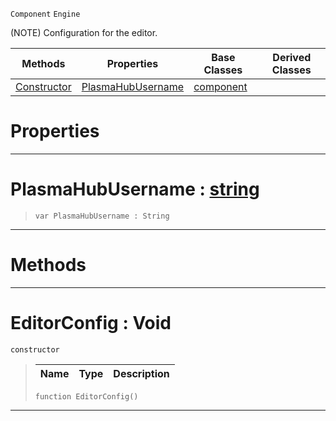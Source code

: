  `Component` `Engine`



(NOTE) Configuration for the editor.

|Methods|Properties|Base Classes|Derived Classes|
|---|---|---|---|
|[ Constructor](https://plasmaengine.github.io/PlasmaDocs/Plasma1/C++/code_reference/class_reference/editorconfig.markdown#editorconfig-void)|[ PlasmaHubUsername](https://plasmaengine.github.io/PlasmaDocs/Plasma1/C++/code_reference/class_reference/editorconfig.markdown#plasmahubusername-plasma-eng)|[component](https://plasmaengine.github.io/PlasmaDocs/Plasma1/C++/code_reference/class_reference/component.markdown)| |


 #  Properties


---  
 #  PlasmaHubUsername : [string](https://plasmaengine.github.io/PlasmaDocs/Plasma1/C++/code_reference/lightning_base_types/string.markdown)

> 
> ``` lang=cpp, name=Lightning
> var PlasmaHubUsername : String


---  
 #  Methods


---  
 #  EditorConfig : Void

 `constructor`

> 
> |Name|Type|Description|
> |---|---|---|
> ``` lang=cpp, name=Lightning
> function EditorConfig()
> ``` 


---  
 

 